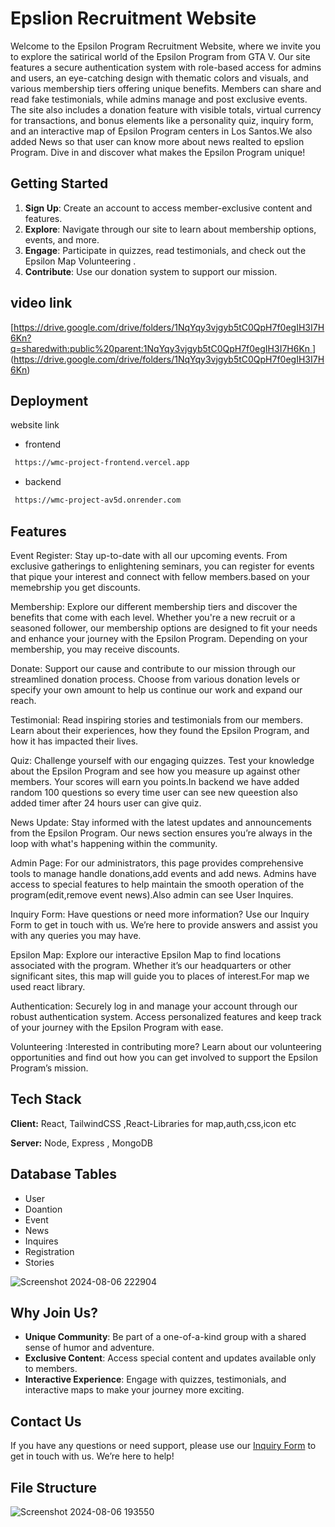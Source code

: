 # Epslion Recruitment Website

Welcome to the Epsilon Program Recruitment Website, where we invite you to explore the satirical world of the Epsilon Program from GTA V. Our site features a secure authentication system with role-based access for admins and users, an eye-catching design with thematic colors and visuals, and various membership tiers offering unique benefits. Members can share and read fake testimonials, while admins manage and post exclusive events. The site also includes a donation feature with visible totals, virtual currency for transactions, and bonus elements like a personality quiz, inquiry form, and an interactive map of Epsilon Program centers in Los Santos.We also added News so that user can know more about news realted to epslion Program. Dive in and discover what makes the Epsilon Program unique!

## Getting Started

1. **Sign Up**: Create an account to access member-exclusive content and features.
2. **Explore**: Navigate through our site to learn about membership options, events, and more.
3. **Engage**: Participate in quizzes, read testimonials, and check out the Epsilon Map Volunteering .
4. **Contribute**: Use our donation system to support our mission.


## video link
[[https://drive.google.com/drive/folders/1NqYqy3vjgyb5tC0QpH7f0egIH3I7H6Kn?q=sharedwith:public%20parent:1NqYqy3vjgyb5tC0QpH7f0egIH3I7H6Kn
](https://drive.google.com/drive/folders/1NqYqy3vjgyb5tC0QpH7f0egIH3I7H6Kn)](https://drive.google.com/drive/folders/1NqYqy3vjgyb5tC0QpH7f0egIH3I7H6Kn)

## Deployment

website link

- frontend

```bash
 https://wmc-project-frontend.vercel.app
```

- backend

```bash
 https://wmc-project-av5d.onrender.com
```

## Features

Event Register: Stay up-to-date with all our upcoming events. From exclusive gatherings to enlightening seminars, you can register for events that pique your interest and connect with fellow members.based on your memebrship you get discounts.

Membership: Explore our different membership tiers and discover the benefits that come with each level. Whether you're a new recruit or a seasoned follower, our membership options are designed to fit your needs and enhance your journey with the Epsilon Program. Depending on your membership, you may receive discounts.

Donate: Support our cause and contribute to our mission through our streamlined donation process. Choose from various donation levels or specify your own amount to help us continue our work and expand our reach.

Testimonial: Read inspiring stories and testimonials from our members. Learn about their experiences, how they found the Epsilon Program, and how it has impacted their lives.

Quiz: Challenge yourself with our engaging quizzes. Test your knowledge about the Epsilon Program and see how you measure up against other members. Your scores will earn you points.In backend we have added random 100 questions so every time user can see new queestion also added timer after 24 hours user can give quiz.

News Update: Stay informed with the latest updates and announcements from the Epsilon Program. Our news section ensures you’re always in the loop with what's happening within the community.

Admin Page: For our administrators, this page provides comprehensive tools to manage handle donations,add events and add news. Admins have access to special features to help maintain the smooth operation of the program(edit,remove event news).Also admin can see User Inquires.

Inquiry Form: Have questions or need more information? Use our Inquiry Form to get in touch with us. We’re here to provide answers and assist you with any queries you may have.

Epsilon Map: Explore our interactive Epsilon Map to find locations associated with the program. Whether it’s our headquarters or other significant sites, this map will guide you to places of interest.For map we used react library.

Authentication: Securely log in and manage your account through our robust authentication system. Access personalized features and keep track of your journey with the Epsilon Program with ease.

Volunteering :Interested in contributing more? Learn about our volunteering opportunities and find out how you can get involved to support the Epsilon Program’s mission.

## Tech Stack

**Client:** React, TailwindCSS ,React-Libraries for map,auth,css,icon etc

**Server:** Node, Express , MongoDB

## Database Tables

- User
- Doantion
- Event
- News
- Inquires
- Registration
- Stories

![Screenshot 2024-08-06 222904](https://github.com/user-attachments/assets/85c20f57-528b-4663-a747-fc3b53be274e)

## Why Join Us?

- **Unique Community**: Be part of a one-of-a-kind group with a shared sense of humor and adventure.
- **Exclusive Content**: Access special content and updates available only to members.
- **Interactive Experience**: Engage with quizzes, testimonials, and interactive maps to make your journey more exciting.

## Contact Us

If you have any questions or need support, please use our [Inquiry Form](link-to-inquiry-form) to get in touch with us. We’re here to help!

## File Structure

![Screenshot 2024-08-06 193550](https://github.com/user-attachments/assets/74c1248c-c061-4ade-bc9e-4646732baa1a)

